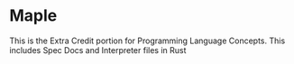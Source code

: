 # Maple
This is the Extra Credit portion for Programming Language Concepts. This includes Spec Docs and Interpreter files in Rust